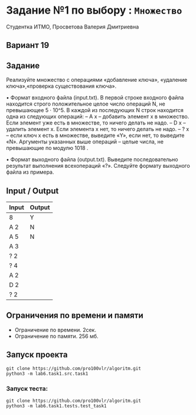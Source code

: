 # Задание №1 по выбору : `Множество`

Студентка ИТМО, Просветова Валерия Дмитриевна

## Вариант 19

## Задание 

Реализуйте множество с операциями «добавление ключа», «удаление ключа»,«проверка существования ключа».

• Формат входного файла (input.txt). В первой строке входного файла находится строго положительное целое число операций N, не превышающее 5 · 10^5. В каждой из последующих N строк находится одна из следующих операций:
– A x – добавить элемент x в множество. Если элемент уже есть в множестве, то ничего делать не надо.
– D x – удалить элемент x. Если элемента x нет, то ничего делать не надо.
– ? x – если ключ x есть в множестве, выведите «Y», если нет, то выведите «N».
Аргументы указанных выше операций – целые числа, не превышающие по модулю 1018 .

• Формат выходного файла (output.txt). Выведите последовательно результат выполнения всехопераций «?». Следуйте формату выходного файла из примера.

## Input / Output 

| Input    | Output   |
|----------|----------|
| 8        |  Y       |
| A 2      |  N       |
| A 5      |  N       |
| A 3      |          |
| ? 2      |          |
| ? 4      |          |
| A 2      |          |
| D 2      |          |
| ? 2      |          |
## Ограничения по времени и памяти

- Ограничение по времени. 2сек.
- Ограничение по памяти. 256 мб.


## Запуск проекта

`git clone https://github.com/pro100vlr/algoritm.git`   
`python3 -m lab6.task1.src.task1`

### Запуск теста:   
   
`git clone https://github.com/pro100vlr/algoritm.git`   
`python3 -m lab6.task1.tests.test_task1`